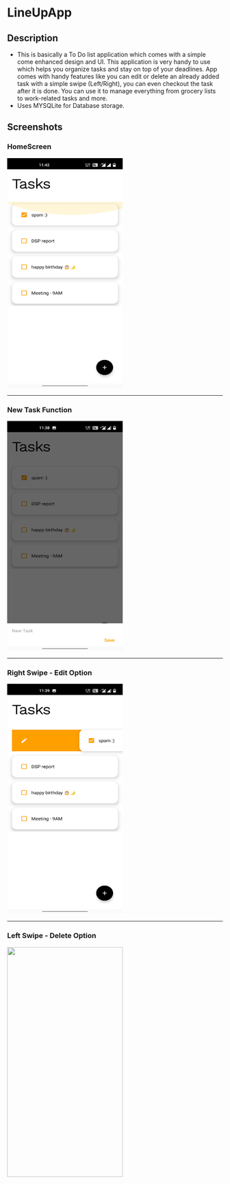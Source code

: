 # LineUpApp
## Description
* This is basically a To Do list application which comes with a simple come enhanced design and UI.
  This application is very handy to use which helps you organize tasks and stay on top of your deadlines.
  App comes with handy features like you can edit or delete an already added task with a simple swipe (Left/Right), you can even checkout the task after it is done.
  You can use it to manage everything from grocery lists to work-related tasks and more.
* Uses MYSQLite for Database storage.

## Screenshots
### HomeScreen
<img src="images/1.jpg" width="270" height="535">
<hr />

### New Task Function
<img src="images/2.jpg" width="270" height="535">
<hr />

### Right Swipe - Edit Option
<img src="images/3.jpg" width="270" height="535">
<hr />

### Left Swipe - Delete Option
<img src="images/4a.jpg" width="270" height="535">
